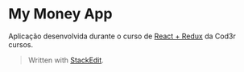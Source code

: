 # My Money App

Aplicação desenvolvida durante o curso de [React + Redux](https://www.udemy.com/course/react-redux-pt/) da Cod3r cursos.

> Written with [StackEdit](https://stackedit.io/).
